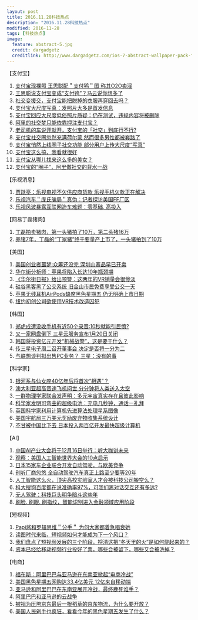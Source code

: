 ```yaml
---
layout: post
title: 2016.11.28科技热点
description: "2016.11.28科技热点"
modified: 2016-11-28
tags: [科技热点]
image:
  feature: abstract-5.jpg
  credit: dargadgetz
  creditlink: http://www.dargadgetz.com/ios-7-abstract-wallpaper-pack-for-iphone-5-and-ipod-touch-retina/
---
```


【支付宝】

1. [支付宝现裸照 王思聪配＂支付鸨＂图 称其O2O卖淫](http://tech.163.com/16/1128/08/C6UP79C400097U7R.html)
2. [王思聪说支付宝变成“支付鸨”？马云说你想多了](http://dy.163.com/v2/article/detail/C6VIB4FA05118BVB.html)
3. [社交变援交，支付宝能把脱掉的衣服再穿回去吗？](http://tech.163.com/16/1128/09/C6URIU1E00097U7R.html) 
4. [支付宝大尺度写真：发照片大多是首发信息](http://tech.163.com/16/1127/21/C6TIIKQN00097U7R.html) 
5. [支付宝回应大尺度低俗照片质疑：仍在测试，违规内容将被删除](http://tech.qq.com/a/20161128/024528.htm)
6. [阿里的社交梦只能依靠押注支付宝？](http://tech.qq.com/a/20161128/002629.htm) 
7. [老司机的车说开就开，支付宝的「社交」到底行不行? ](https://www.huxiu.com/article/172347/1.html) 
8. [支付宝社交圈忽然充满荷尔蒙 然而很多男性都被套路了 ](http://tech.qq.com/a/20161127/015161.htm)
9. [支付宝悄然上线圈子社交功能 部分用户上传大尺度“写真”](http://tech.qq.com/a/20161127/009017.html)
10. [支付宝这么搞，我看就很好](https://www.huxiu.com/article/172412.html)
11. [支付宝从哪儿找来这么多的美女？](https://www.huxiu.com/article/172377.html)
12. [支付宝的“圈子”，阿里做社交的背水一战](https://www.huxiu.com/article/172380.html)

【乐视消息】

1. [贾跃亭：乐视电视不欠供应商货款 乐视手机欠款正在解决](https://tech.qq.com/a/20161128/004306.html)
2. [乐视汽车＂庞氏骗局＂真伪：记者探访美国FF厂区](https://tech.163.com/16/1128/17/C6VOGCLQ00097U7R.html)
3. [乐视风波暴露互联网造车难题：零基础. 高投入](https://tech.qq.com/a/20161128/002662.html)

【网易丁磊猪肉】

1. [丁磊拍卖猪肉，第一头猪拍了10万，第二头猪16万](https://tech.qq.com/a/20161128/018526.html)
2. [养猪7年，丁磊的“丁家猪”终于要量产上市了，一头猪拍到了10万 ](https://www.huxiu.com/article/165865/1.html)


【美国】

1. [美国创业者噩梦:众筹还没完 深圳山寨品早已开卖 ](https://tech.163.com/16/1128/11/C6V3BG2U00097U7R.html)
2. [华尔街分析师：苹果将陷入长达10年瓶颈期 ](https://tech.qq.com/a/20161128/024646.html)
3. [《华尔街日报》给出预警：这两年的VR销量会很惨淡](https://tech.qq.com/a/20161128/019375.html)
4. [硅谷黑客黑了公交系统 旧金山市民免费享受公交一天](https://tech.qq.com/a/20161128/017094.html)
5. [苹果无线耳机AirPods缺席黑色星期五 仍无明确上市日期](https://tech.qq.com/a/20161128/018339.html)
6. [纽约初创公司欲使用VR技术改造囚犯 ](https://tech.qq.com/a/20161127/013896.html)

【韩国】

1. [郑虎成遭没收手机有近50个录音:10秒就能引民愤? 
 ](https://tech.163.com/16/1128/09/C6UST5S200097U7S.html)
2. [又一家网盘倒下 三星云服务宣布1月20日关闭 
 ](https://tech.qq.com/a/20161128/031034.html)
3. [韩国将投资亿元开发“机械战警”，这是要干什么？
  ](https://tech.qq.com/a/20161128/024432.html)
4. [传三星电子周二召开董事会 决定是否将一分为二 
 ](https://tech.qq.com/a/20161128/016260.html)
5. [与联想谈判拟出售PC业务？ 三星：没有的事 
 ](https://tech.qq.com/a/20161128/003024.html)

【科学家】

1. [银河系与仙女座40亿年后将首次“相遇”？ 
 ](https://tech.163.com/16/1128/15/C6VJ5OTA00097U81.html)
2. [澳大利亚超高音速飞机问世 分分钟将人类送入太空 
 ](https://tech.qq.com/a/20161128/003116.html)
3. [一群物理学家联合发声明：多元宇宙真实存在且彼此影响
  ](https://tech.qq.com/a/20161128/003162.html)
4. [科学家发明可弯曲的超级电池：充电几秒钟，通话一礼拜
  ](https://tech.qq.com/a/20161127/001776.html)
5. [英国科学家利用计算机先进算法处理星系图像 
 ](https://tech.qq.com/a/20161128/004260.html)
6. [美国宇航局三万美元奖励废弃物收集系统设计 
 ](https://tech.qq.com/a/20161128/004104.html)
7. [不甘被中国比下去 日本投入两百亿开发最快超级计算机 
 ](https://tech.qq.com/a/20161127/004482.html)

【AI】

1. [中国AI产业大会将于12月16日举行：听大咖讲未来
  ](https://tech.163.com/16/1128/17/C6VNMU0O00097U80.html)
2. [观察：美国人工智能世界大会的10点启示
  ](https://dy.163.com/v2/article/detail/C6VGTNOF0511BR4L.html)
3. [日本15家车企业联合开发自动驾驶，与欧美竞争 
 ](https://dy.163.com/v2/article/detail/C6VCOLGU05119734.html)
4. [别听厂商忽悠 全自动驾驶汽车真正上路至少要等20年 
 ](https://tech.qq.com/a/20161128/003581.html)
5. [人工智能这么火，顶尖高校实验室人才会被科技公司搬空么？ 
 ](https://tech.qq.com/a/20161128/007575.html)
6. [科大搜狗百度都在说准确率97%，可我们离对话交互还有多远? ](https://www.huxiu.com/article/172357.html)
7. [无人驾驶：科技巨头明争暗斗这些年 
  ](https://www.huxiu.com/article/172315.html)
8. [刷脸. 刷眼. 刷指纹，智能识别进入金融领域应用阶段
   ](https://www.huxiu.com/article/172345.html)

【短视频】

1. [Papi酱和罗辑思维＂分手＂ 为何大家都着急唱衰她
  ](https://tech.163.com/16/1128/14/C6VF79NN00097U7R.html)
2. [读图时代来临，短视频如何才能成为下一个风口？](
 http://dy.163.com/v2/article/detail/C6V7E7RG05119UK1.html)
3. [我们盘点了短视频发展的三个阶段，捋清这把“冬天里的火”是如何烧起来的？
   ](https://www.huxiu.com/article/172329.html)
4. [资本已经给移动视频行业投好了票，哪些会被留下，哪些又会被洗掉？   ](https://www.huxiu.com/article/172327.html)

【电商】

1. [福布斯：阿里巴巴与亚马逊在东南亚掀起“电商冷战”](
 http://tech.qq.com/a/20161128/026938.html)
2. [美国黑色星期五网购达33.4亿美元 12亿来自移动端 ](
http://tech.qq.com/a/20161127/005282.html)
3. [亚马逊和阿里巴巴在东南亚展开冷战，最终鹿死谁手？
   ](https://www.huxiu.com/article/172474.html)
4. [阿里巴巴和亚马逊的云战争 
  ](https://www.huxiu.com/article/172416.html)
5. [被视为压垮京东最后一根稻草的京东物流，为什么要开放？
   ](https://www.huxiu.com/article/172338.html)
6. [美国人民剁手也疯狂，看看今年的黑色星期五发生了什么？ 
  ](https://www.huxiu.com/article/172339.html)
